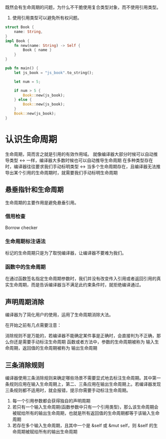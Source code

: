 
既然会有生命周期的问题，为什么不干脆使用复合类型对象，而不使用引用类型。

1. 使用引用类型可以避免所有权问题。


```rust
struct Book {
    name: String,
}
impl Book {
    fn new(name: String) -> Self {
        Book { name }
    }
}

pub fn main() {
    let js_book = "js_book".to_string();

    let num = 5;

    if num > 5 {
        Book::new(js_book);
    } else {
        Book::new(js_book);
    }
    Book::new(js_book);
}
```

# 认识生命周期

生命周期，简而言之就是引用的有效作用域。
就像编译器大部分时候可以自动推导类型 <-> 一样，编译器大多数时候也可以自动推导生命周期
在多种类型存在时，编译器往往要求我们手动标明类型 <-> 当多个生命周期存在，且编译器无法推导出某个引用的生命周期时，就需要我们手动标明生命周期

## 悬垂指针和生命周期

生命周期的主要作用是避免悬垂引用。

### 借用检查

Borrow checker

### 生命周期标注语法

标记的生命周期只是为了取悦编译器，让编译器不要难为我们。


### 函数中的生命周期

在通过函数签名指定生命周期参数时，我们并没有改变传入引用或者返回引用的真实生命周期，而是告诉编译器当不满足此约束条件时，就拒绝编译通过。

## 声明周期消除

编译器为了简化用户的使用，运用了生命周期消除大法。

在开始之前有几点需要注意：

消除规则不是万能的，若编译器不能确定某件事是正确时，会直接判为不正确，那么你还是需要手动标注生命周期
函数或者方法中，参数的生命周期被称为 输入生命周期，返回值的生命周期被称为 输出生命周期

## 三条消除规则

编译器使用三条消除规则来确定哪些场景不需要显式地去标注生命周期。其中第一条规则应用在输入生命周期上，第二、三条应用在输出生命周期上。若编译器发现三条规则都不适用时，就会报错，提示你需要手动标注生命周期。

1. 每一个引用参数都会获得独自的声明周期
2. 若只有一个输入生命周期(函数参数中只有一个引用类型)，那么该生命周期会被赋给所有的输出生命周期，也就是所有返回值的生命周期都等于该输入生命周期
3. 若存在多个输入生命周期，且其中一个是 &self 或 &mut self，则 &self 的生命周期被赋给所有的输出生命周期